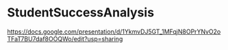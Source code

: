 # StudentSuccessAnalysis
https://docs.google.com/presentation/d/1YkmvDJ5GT_1MFqjN8OPrYNvO2oTFaT7BU7daf8OOQWo/edit?usp=sharing
